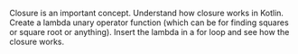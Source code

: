 Closure is an important concept. Understand how closure works in Kotlin.
Create a lambda unary operator function (which can be for finding squares or square root or anything). 
Insert the lambda in a for loop and see how the closure works.